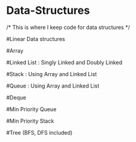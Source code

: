 # Data-Structures

/* This is where I keep code for data structures */

#Linear Data structures
    
  #Array
  
  #Linked List : Singly Linked and Doubly Linked
    
  #Stack : Using Array and Linked List
  
  #Queue : Using Array and Linked List
  
  #Deque
  
  #Min Priority Queue 
  
  #Min Priority Stack
  
  #Tree (BFS, DFS included)
  

